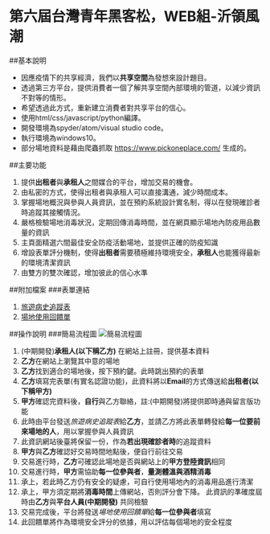 # 第六屆台灣青年黑客松，WEB組-沂領風潮

##基本說明
- 因應疫情下的共享經濟，我們以**共享空間**為發想來設計題目。
- 透過第三方平台，提供消費者一個了解共享空間內部環境的管道，以減少資訊不對等的情形。
- 希望透過此方式，重新建立消費者對共享平台的信心。
- 使用html/css/javascript/python編譯。
- 開發環境為spyder/atom/visual studio code。
- 執行環境為windows10。
- 部分場地資料是藉由爬蟲抓取 https://www.pickoneplace.com/ 生成的。

##主要功能
1. 提供**出租者**與**承租人**之間媒合的平台，增加交易的機會。
2. 由私密的方式，使得出租者與承租人可以直接溝通，減少時間成本。
3. 掌握場地概況與參與人員資訊，並在預約系統設計實名制，得以在發現確診者時追蹤其接觸情況。
4. 嚴格檢驗場地消毒狀況，定期回傳消毒時間，並在網頁顯示場地內防疫用品數量的資訊
5. 主頁面精選六間最佳安全防疫活動場地，並提供正確的防疫知識
6. 增設表單評分機制，使得**出租者**需要積極維持環境安全，**承租人**也能獲得最新的環境清潔資訊
7. 由雙方的雙次確認，增加彼此的信心水準

##附加檔案
###表單連結
1. [旅遊病史追蹤表](https://docs.google.com/forms/d/e/1FAIpQLScc9mgyhhEV09McXQN6pPnuUs09EWTyWOKGvnzu9c-oXVruBQ/viewform?usp=sf_link)
2. [場地使用回饋單](https://docs.google.com/forms/d/e/1FAIpQLSfRXgzrl727uDG3zmvBtXoaLmPb5otrHerz3Bt46NsUx6vwCg/viewform?usp=sf_link)

##操作說明
###簡易流程圖
![簡易流程圖](https://drive.google.com/file/d/1ERPb8zu3yuZMCNlR_E1tZCq78jxuMDk_/view?usp=sharing)

1. (中期開發)**承租人(以下稱乙方)** 在網站上註冊，提供基本資料
2. **乙方**在網站上瀏覽其中意的場地
3. **乙方**找到適合的場地後，按下預約鍵。此時跳出預約的表單
4. **乙方**填寫完表單(有實名認證功能)，此資料將以**Email**的方式傳送給**出租者(以下稱甲方)**
5. **甲方**確認完資料後，**自行**與乙方聯絡，註:(中期開發)將提供即時通與留言版功能
6. 此時由平台發送*旅遊病史追蹤表*給**乙方**，並請乙方將此表單轉發給**每一位要前來場地的人**，用以掌握參與人員資訊
7. 此資訊網站後臺將保留一份，作為**若出現確診者時**的追蹤資料
8. **甲方**與**乙方**確認好交易時間地點後，便自行前往交易
9. 交易進行時，**乙方**可確認此場地是否與網站上的**甲方登陸資訊**相同
10. 交易進行時，**甲方**需協助**每一位參與者**，**量測體溫與酒精消毒**
11. 承上，若此時乙方仍有安全的疑慮，可自行使用場地內的消毒用品進行清潔
12. 承上，甲方須定期將**消毒時間**上傳網站，否則評分會下降。  此資訊的準確度屆時由**乙方**與**平台人員(中期開發)** 共同檢驗
13. 交易完成後，平台將發送*場地使用回饋單*給**每一位參與者**填寫
14. 此回饋單將作為環境安全評分的依據，用以評估每個場地的安全程度
